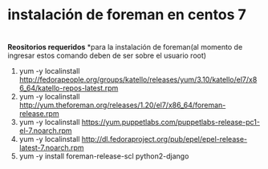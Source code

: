 # instalación de foreman en centos 7<h1>
  
  **Reositorios requeridos**
  *para la instalación de foreman(al momento de ingresar estos comando deben de ser sobre el usuario root)
 1. yum -y localinstall http://fedorapeople.org/groups/katello/releases/yum/3.10/katello/el7/x86_64/katello-repos-latest.rpm
 2. yum -y localinstall http://yum.theforeman.org/releases/1.20/el7/x86_64/foreman-release.rpm
 3. yum -y localinstall https://yum.puppetlabs.com/puppetlabs-release-pc1-el-7.noarch.rpm
 4. yum -y localinstall http://dl.fedoraproject.org/pub/epel/epel-release-latest-7.noarch.rpm
 5. yum -y install foreman-release-scl python2-django
